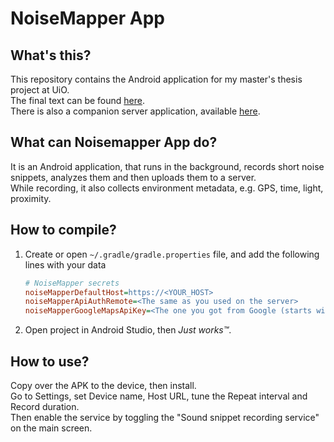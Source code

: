 # NoiseMapper App

## What's this?
This repository contains the Android application for my master's thesis project at UiO.  
The final text can be found [here](https://github.com/papkos/noisemapper-text).  
There is also a companion server application, available [here](https://github.com/papkos/noisemapper-server).

## What can Noisemapper App do?
It is an Android application, that runs in the background, records short noise snippets, 
analyzes them and then uploads them to a server.  
While recording, it also collects environment metadata, e.g. GPS, time, light, proximity.

## How to compile?
1. Create or open `~/.gradle/gradle.properties` file, and add the following lines with your data
    ```ini
    # NoiseMapper secrets
    noiseMapperDefaultHost=https://<YOUR_HOST>
    noiseMapperApiAuthRemote=<The same as you used on the server>
    noiseMapperGoogleMapsApiKey=<The one you got from Google (starts with AIza)>
    ```

2. Open project in Android Studio, then *Just works™*.

## How to use?
Copy over the APK to the device, then install.  
Go to Settings, set Device name, Host URL, tune the Repeat interval and Record duration.  
Then enable the service by toggling the "Sound snippet recording service" on the main screen.
